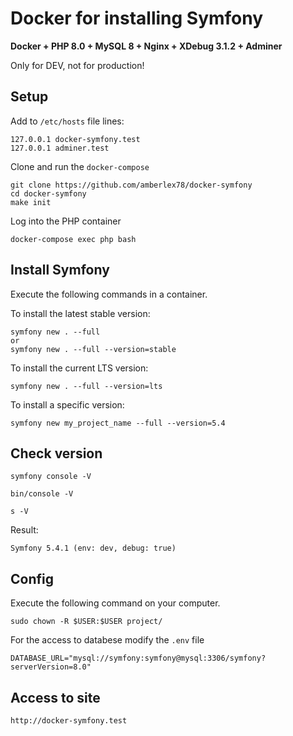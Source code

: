 # Docker for installing Symfony 

**Docker + PHP 8.0 + MySQL 8 + Nginx + XDebug 3.1.2 + Adminer**

Only for DEV, not for production!

## Setup

Add to `/etc/hosts` file lines: 
```
127.0.0.1 docker-symfony.test
127.0.0.1 adminer.test
```

Clone and run the `docker-compose`
```
git clone https://github.com/amberlex78/docker-symfony
cd docker-symfony
make init
```

Log into the PHP container
```
docker-compose exec php bash
```

## Install Symfony

Execute the following commands in a container.

To install the latest stable version:

```
symfony new . --full
or
symfony new . --full --version=stable
```

To install the current LTS version:
```
symfony new . --full --version=lts
```

To install a specific version:
```
symfony new my_project_name --full --version=5.4
```

## Check version
```
symfony console -V
```
```
bin/console -V
```
```
s -V
```
Result:
```
Symfony 5.4.1 (env: dev, debug: true)
```

## Config

Execute the following command on your computer.

```
sudo chown -R $USER:$USER project/
```
For the access to databese modify the `.env` file
```
DATABASE_URL="mysql://symfony:symfony@mysql:3306/symfony?serverVersion=8.0"
```
## Access to site
```
http://docker-symfony.test
```
